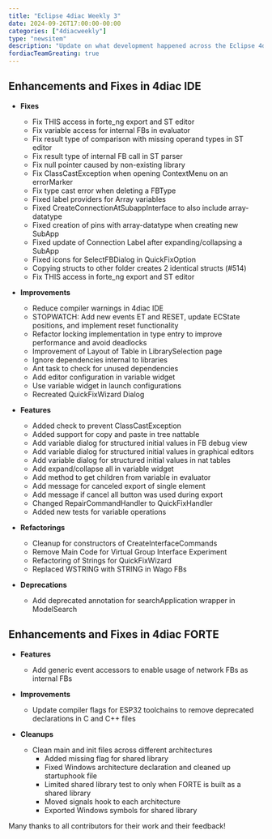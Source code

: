 ```yaml
---
title: "Eclipse 4diac Weekly 3"
date: 2024-09-26T17:00:00-00:00
categories: ["4diacweekly"]
type: "newsitem"
description: "Update on what development happened across the Eclipse 4diac project in the week from September 20 to September 28, 2024."
fordiacTeamGreating: true
---
```



## Enhancements and Fixes in 4diac IDE

- **Fixes**
  - Fix THIS access in forte_ng export and ST editor
  - Fix variable access for internal FBs in evaluator
  - Fix result type of comparison with missing operand types in ST editor
  - Fix result type of internal FB call in ST parser
  - Fix null pointer caused by non-existing library
  - Fix ClassCastException when opening ContextMenu on an errorMarker
  - Fix type cast error when deleting a FBType
  - Fixed label providers for Array variables
  - Fixed CreateConnectionAtSubappInterface to also include array-datatype
  - Fixed creation of pins with array-datatype when creating new SubApp
  - Fixed update of Connection Label after expanding/collapsing a SubApp
  - Fixed icons for SelectFBDialog in QuickFixOption
  - Copying structs to other folder creates 2 identical structs (#514)
  - Fix THIS access in forte_ng export and ST editor
  
- **Improvements**
  - Reduce compiler warnings in 4diac IDE
  - STOPWATCH: Add new events ET and RESET, update ECState positions, and implement reset functionality
  - Refactor locking implementation in type entry to improve performance and avoid deadlocks
  - Improvement of Layout of Table in LibrarySelection page
  - Ignore dependencies internal to libraries
  - Ant task to check for unused dependencies
  - Add editor configuration in variable widget
  - Use variable widget in launch configurations
  - Recreated QuickFixWizard Dialog
  
- **Features**
  - Added check to prevent ClassCastException
  - Added support for copy and paste in tree nattable
  - Add variable dialog for structured initial values in FB debug view
  - Add variable dialog for structured initial values in graphical editors
  - Add variable dialog for structured initial values in nat tables
  - Add expand/collapse all in variable widget
  - Add method to get children from variable in evaluator
  - Add message for canceled export of single element
  - Add message if cancel all button was used during export
  - Changed RepairCommandHandler to QuickFixHandler
  - Added new tests for variable operations
  
- **Refactorings**
  - Cleanup for constructors of CreateInterfaceCommands
  - Remove Main Code for Virtual Group Interface Experiment
  - Refactoring of Strings for QuickFixWizard
  - Replaced WSTRING with STRING in Wago FBs
  
- **Deprecations**
  - Add deprecated annotation for searchApplication wrapper in ModelSearch


## Enhancements and Fixes in 4diac FORTE

- **Features**
  - Add generic event accessors to enable usage of network FBs as internal FBs

- **Improvements**
  - Update compiler flags for ESP32 toolchains to remove deprecated declarations in C and C++ files

- **Cleanups**
  - Clean main and init files across different architectures
    - Added missing flag for shared library
    - Fixed Windows architecture declaration and cleaned up startuphook file
    - Limited shared library test to only when FORTE is built as a shared library
    - Moved signals hook to each architecture
    - Exported Windows symbols for shared library

Many thanks to all contributors for their work and their feedback!
